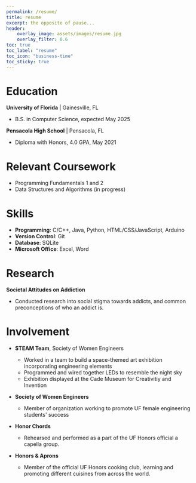 ```yaml
---
permalink: /resume/
title: resume
excerpt: the opposite of pause...
header:
    overlay_image: assets/images/resume.jpg
    overlay_filter: 0.6
toc: true
toc_label: "resume"
toc_icon: "business-time"
toc_sticky: true
---
```

# Education
**University of Florida** | Gainesville, FL
- B.S. in Computer Science, expected May 2025

**Pensacola High School** | Pensacola, FL
- Diploma with Honors, 4.0 GPA, May 2021

# Relevant Coursework
- Programming Fundamentals 1 and 2
- Data Structures and Algorithms (in progress)

# Skills
- **Programming**: C/C++, Java, Python, HTML/CSS/JavaScript, Arduino
- **Version Control**: Git
- **Database**: SQLite
- **Microsoft Office**: Excel, Word

# Research
**Societal Attitudes on Addiction**
- Conducted research into social stigma towards addicts, and common preconceptions of who an addict is.

# Involvement
- **STEAM Team**, Society of Women Engineers
    - Worked in a team to build a space-themed art exhibition incorporating engineering elements
    - Programmed and wired together LEDs to resemble the night sky
    - Exhibition displayed at the Cade Museum for Creativitiy and Invention

- **Society of Women Engineers**
    - Member of organization working to promote UF female engineering students' success
- **Honor Chords**
    - Rehearsed and performed as a part of the UF Honors official a capella group.
- **Honors & Aprons**
    - Member of the official UF Honors cooking club, learning and promoting different cuisines from across the world.
